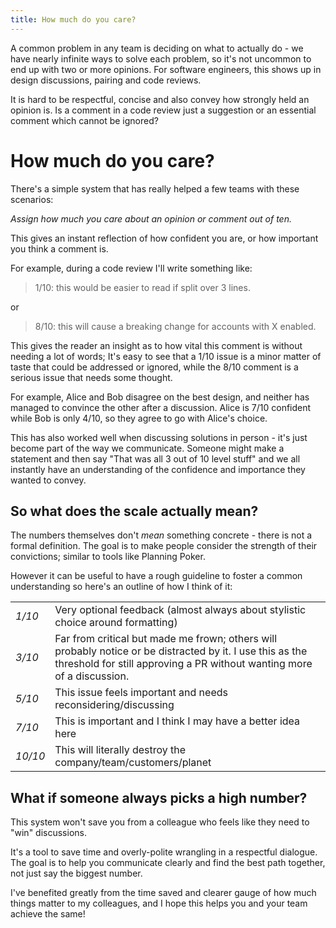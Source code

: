 ```yaml
---
title: How much do you care?
---
```


A common problem in any team is deciding on what to actually do - we have nearly infinite ways to solve each problem, so it's not uncommon to end up with two or more opinions.
For software engineers, this shows up in design discussions, pairing and code reviews.

It is hard to be respectful, concise and also convey how strongly held an opinion is. Is a comment in a code review just a suggestion or an essential comment which cannot be ignored?

# How much do you care?

There's a simple system that has really helped a few teams with these scenarios:

<em>Assign how much you care about an opinion or comment out of ten.</em>

This gives an instant reflection of how confident you are, or how important you think a comment is.

For example, during a code review I'll write something like:
> 1/10: this would be easier to read if split over 3 lines.

or

> 8/10: this will cause a breaking change for accounts with X enabled.


This gives the reader an insight as to how vital this comment is without needing a lot of words; It's easy to see that a 1/10 issue is a minor matter of taste that could be addressed or ignored, while the 8/10 comment is a serious issue that needs some thought.

For example, Alice and Bob disagree on the best design, and neither has managed to convince the other after a discussion. Alice is 7/10 confident while Bob is only 4/10, so they agree to go with Alice's choice.

This has also worked well when discussing solutions in person - it's just become part of the way we communicate. Someone might make a statement and then say "That was all 3 out of 10 level stuff" and we all instantly have an understanding of the confidence and importance they wanted to convey.

## So what does the scale actually mean?
The numbers themselves don't <i>mean</i> something concrete - there is not a formal definition. The goal is to make people consider the strength of their convictions; similar to tools like Planning Poker.

However it can be useful to have a rough guideline to foster a common understanding so here's an outline of how I think of it:

<table class="definitions">
  <tr>
    <td><em>1/10</em></td>
    <td>Very optional feedback (almost always about stylistic choice around formatting)</td>
  </tr>

  <tr>
    <td><em>3/10</em></td>
    <td>Far from critical but made me frown; others will probably notice or be distracted by it. I use this as the threshold for still approving a PR without wanting more of a discussion.</td>
  </tr>

  <tr>
    <td><em>5/10</em></td>
    <td>This issue feels important and needs reconsidering/discussing</td>
  </tr>

  <tr>
    <td><em>7/10</em></td>
    <td>This is important and I think I may have a better idea here</td>
  </tr>

  <tr>
    <td><em>10/10</em></td>
    <td>This will literally destroy the company/team/customers/planet</td>
  </tr>
</table>

## What if someone always picks a high number?
This system won't save you from a colleague who feels like they need to "win" discussions.

It's a tool to save time and overly-polite wrangling in a respectful dialogue. The goal is to help you communicate clearly and find the best path together, not just say the biggest number.

I've benefited greatly from the time saved and clearer gauge of how much things matter to my colleagues, and I hope this helps you and your team achieve the same!
